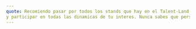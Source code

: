 ```yaml
---
quote: Recomiendo pasar por todos los stands que hay en el Talent-Land,
y participar en todas las dinamicas de tu interes. Nunca sabes que personas vas a conocer.
---
```

